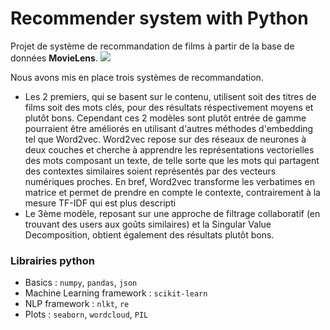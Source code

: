 # Recommender system with Python

Projet de système de recommandation de films à partir de la base de données **MovieLens**.
![](https://p.kindpng.com/picc/s/482-4821203_movielens-logo-white-hd-png-download.png)


Nous avons mis en place trois systèmes de recommandation. 

* Les 2 premiers, qui se basent sur le contenu, utilisent soit des titres de films soit des mots clés, pour des résultats réspectivement moyens et plutôt bons. Cependant ces 2 modèles sont plutôt entrée de gamme pourraient être améliorés en utilisant d'autres méthodes d'embedding tel que Word2vec. Word2vec repose sur des réseaux de neurones à deux couches et cherche à apprendre les représentations vectorielles des mots composant un texte, de telle sorte que les mots qui partagent des contextes similaires soient représentés par des vecteurs numériques proches. En bref, Word2vec transforme les verbatimes en matrice et permet de prendre en compte le contexte, contrairement à la mesure TF-IDF qui est plus descripti
* Le 3ème modèle, reposant sur une approche de filtrage collaboratif (en trouvant des users aux goûts similaires) et la Singular Value Decomposition, obtient également des résultats plutôt bons.


### Librairies python
  - Basics : `numpy`, `pandas`, `json`
  - Machine Learning framework : `scikit-learn`
  - NLP framework : `nlkt`, `re`
  - Plots : `seaborn`, `wordcloud`, `PIL`
